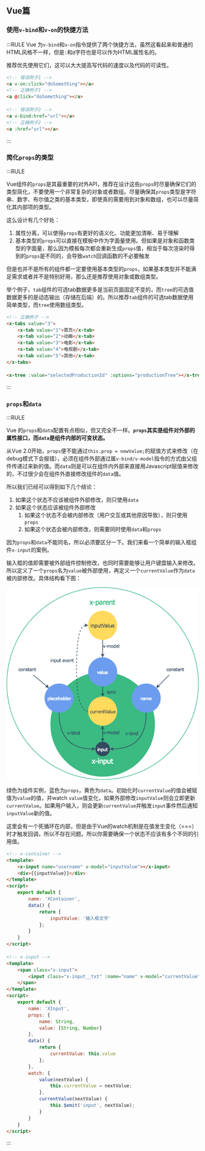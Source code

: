
## Vue篇


### 使用`v-bind`和`v-on`的快捷方法

:::RULE
Vue 为`v-bind`和`v-on`指令提供了两个快捷方法，虽然这看起来和普通的HTML风格不一样，但是`:`和`@`字符也是可以作为HTML属性名的。

推荐优先使用它们，这可以大大提高写代码的速度以及代码的可读性。

```html
<!-- 错误例子1 -->
<a v-on:click="doSomething"></a>
<!-- 正确例子1 -->
<a @click="doSomething"></a>

<!-- 错误例子2 -->
<a v-bind:href="url"></a>
<!-- 正确例子2 -->
<a :href="url"></a>
```
:::



### 简化`props`的类型

:::RULE

Vue组件的`props`是其最重要的对外API，推荐在设计这些`props`时尽量确保它们的类型简化，不要使用一个非常复杂的对象或者数组。尽量确保其`props`类型是字符串、数字、布尔值之类的基本类型，即使真的需要用到对象和数组，也可以尽量简化其内部项的类型。

这么设计有几个好处：

1. 属性分离，可以使得`props`有更好的语义化、功能更加清晰、易于理解
2. 基本类型的`props`可以直接在模板中作为字面量使用。但如果是对象和函数类型的字面量，那么因为模板每次都会重新生成`props`值，相当于每次渲染时得到的`props`是不同的，会导致`watch`回调函数的不必要触发

但是也并不是所有的组件都一定要使用基本类型的`props`，如果基本类型并不能满足需求或者并不是特别好用，那么还是推荐使用对象或数组类型。

举个例子，`tab`组件的可选tab数据更多是当前页面固定不变的，而`tree`的可选值数据更多的是动态输出（存储在后端）的。所以推荐`tab`组件的可选tab数据使用简单类型，而`tree`使用数组类型。

```html
<!-- 正确例子 -->
<x-tabs value="3">
    <x-tab value="1">首页</x-tab>
    <x-tab value="2">动画</x-tab>
    <x-tab value="3">电影</x-tab>
    <x-tab value="4">电视剧</x-tab>
    <x-tab value="5">其他</x-tab>
</x-tabs>

<x-tree :value="selectedProductionId" :options="productionTree"></x-tree>
```
:::



### `props`和`data`

:::RULE

Vue 的`props`和`data`配置有点相似，但又完全不一样。**`props`其实是组件对外部的属性接口，而`data`是组件内部的可变状态。**

从Vue 2.0开始，`props`便不能通过`this.prop = newValue;`的赋值方式来修改（在debug模式下会报错），必须在组件外部通过属`v-bind/v-model`指令的方式由父组件传递过来新的值。而`data`则是可以在组件内外部来直接用Javascript赋值来修改的，不过很少会在组件外直接修改组件的`data`值。

所以我们已经可以得到如下几个结论：

1. 如果这个状态不应该被组件外部修改，则只使用`data`
2. 如果这个状态应该被组件外部修改
    1. 如果这个状态不会被内部修改（用户交互或其他原因导致），则只使用`props`
    2. 如果这个状态会被内部修改，则需要同时使用`data`和`props`

因为`props`和`data`不能同名，所以必须要区分一下。我们来看一个简单的输入框组件`x-input`的案例。

输入框的值即需要被外部组件控制修改，也同时需要能够让用户键盘输入来修改。所以定义了一个`props`名为`value`被外部使用，再定义一个`currentValue`作为`data`被内部修改。具体结构看下图：

![](./static/vue_props_data.png)

绿色为组件实例，蓝色为`props`，黄色为`data`。初始化时`currentValue`的值会被赋值为`value`的值，并watch `value`值变化，如果外部修改`inputValue`则会立即更新`currentValue`。如果用户输入，则会更新`currentValue`并触发`input`事件然后通知`inputValue`新的值。

这里会有一个死循环在内部，但是由于Vue的watch机制是在值发生变化（===）时才触发回调，所以不存在问题。所以你需要确保一个状态不应该有多个不同的引用值。

```html
<!-- x-container -->
<template>
    <x-input name="username" v-model="inputValue"></x-input>
    <div>{{inputValue}}</div>
</template>
<script>
    export default {
        name: 'XContainer',
        data() {
            return {
                inputValue: '输入框文字'
            };
        }
    }
</script>

<!-- x-input -->
<template>
    <span class="x-input">
        <input class="x-input__txt" :name="name" v-model="currentValue"></input>
    </span>
</template>
<script>
    export default {
        name: 'XInput',
        props: {
            name: String,
            value: [String, Number]
        },
        data() {
            return {
                currentValue: this.value
            };
        },
        watch: {
            value(nextValue) {
                this.currentValue = nextValue;
            },
            currentValue(nextValue) {
                this.$emit('input', nextValue);
            }
        }
    }
</script>
```
:::

